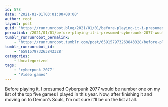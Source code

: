 ```yaml
---
id: 578
date: '2021-01-01T03:01:00+00:00'
author: root
layout: post
guid: 'https://runrunrobot.blog/2021/01/01/before-playing-it-i-presumed-cyberpunk-2077-would/'
permalink: /2021/01/01/before-playing-it-i-presumed-cyberpunk-2077-would/
tumblr_runrunrobot_permalink:
    - 'https://runrunrobot.tumblr.com/post/659157973263843328/before-playing-it-i-presumed-cyberpunk-2077-would'
tumblr_runrunrobot_id:
    - '659157973263843328'
categories:
    - Uncategorized
tags:
    - 'cyberpunk 2077'
    - 'Video games'
---
```


Before playing it, I presumed Cyberpunk 2077 would be number one on my list of the top five games I played in this year. Now, after finishing it and moving on to Demon’s Souls, I’m not sure it’ll be on the list at all.
